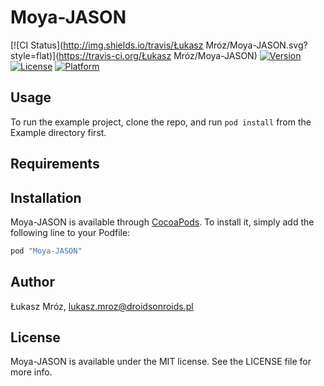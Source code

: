 # Moya-JASON

[![CI Status](http://img.shields.io/travis/Łukasz Mróz/Moya-JASON.svg?style=flat)](https://travis-ci.org/Łukasz Mróz/Moya-JASON)
[![Version](https://img.shields.io/cocoapods/v/Moya-JASON.svg?style=flat)](http://cocoapods.org/pods/Moya-JASON)
[![License](https://img.shields.io/cocoapods/l/Moya-JASON.svg?style=flat)](http://cocoapods.org/pods/Moya-JASON)
[![Platform](https://img.shields.io/cocoapods/p/Moya-JASON.svg?style=flat)](http://cocoapods.org/pods/Moya-JASON)

## Usage

To run the example project, clone the repo, and run `pod install` from the Example directory first.

## Requirements

## Installation

Moya-JASON is available through [CocoaPods](http://cocoapods.org). To install
it, simply add the following line to your Podfile:

```ruby
pod "Moya-JASON"
```

## Author

Łukasz Mróz, lukasz.mroz@droidsonroids.pl

## License

Moya-JASON is available under the MIT license. See the LICENSE file for more info.
